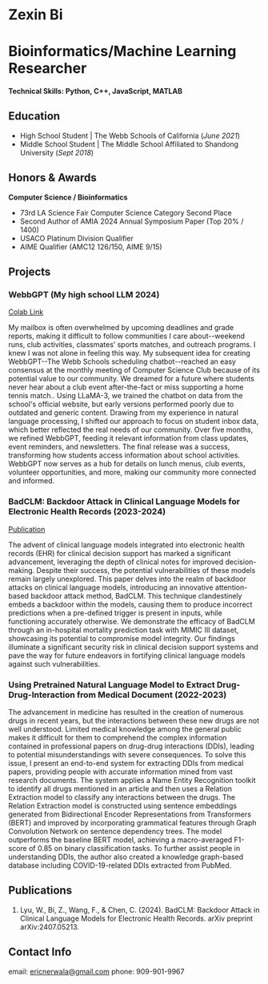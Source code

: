 # Zexin Bi

# Bioinformatics/Machine Learning Researcher 

#### Technical Skills: Python, C++, JavaScript, MATLAB

## Education
- High School Student | The Webb Schools of California (_June 2021_)              		
- Middle School Student	| The Middle School Affiliated to Shandong University (_Sept 2018_)	 			        		

## Honors & Awards
**Computer Science / Bioinformatics**
- 73rd LA Science Fair Computer Science Category Second Place 
- Second Author of AMIA 2024 Annual Symposium Paper (Top 20% / 1400)
- USACO Platinum Division Qualifier
- AIME Qualifier (AMC12 126/150, AIME 9/15)

## Projects
### WebbGPT (My high school LLM 2024)
[Colab Link](https://colab.research.google.com/github/ericnerwala/LLaMA-Factory/blob/main/WebbGPT_with_LLaMA_Factory.ipynb#scrollTo=1oHFCsV0z-Jw!)

My mailbox is often overwhelmed by upcoming deadlines and grade reports, making it difficult to follow communities I care about--weekend runs, club activities, classmates’ sports matches, and outreach programs. I knew I was not alone in feeling this way.  My subsequent idea for creating WebbGPT--The Webb Schools scheduling chatbot--reached an easy consensus at the monthly meeting of Computer Science Club because of its potential value to our community. We dreamed for a future where students never hear about a club event after-the-fact or miss supporting a home tennis match..  Using LLaMA-3, we trained the chatbot on data from the school's official website, but early versions performed poorly due to outdated and generic content. Drawing from my experience in natural language processing, I shifted our approach to focus on student inbox data, which better reflected the real needs of our community. Over five months, we refined WebbGPT, feeding it relevant information from class updates, event reminders, and newsletters.  The final release was a success, transforming how students access information about school activities. WebbGPT now serves as a hub for details on lunch menus, club events, volunteer opportunities, and more, making our community more connected and informed.   

### BadCLM: Backdoor Attack in Clinical Language Models for Electronic Health Records (2023-2024)
[Publication](https://arxiv.org/abs/2407.05213)

The advent of clinical language models integrated into electronic health records (EHR) for clinical decision support has marked a significant advancement, leveraging the depth of clinical notes for improved decision-making. Despite their success, the potential vulnerabilities of these models remain largely unexplored. This paper delves into the realm of backdoor attacks on clinical language models, introducing an innovative attention-based backdoor attack method, BadCLM. This technique clandestinely embeds a backdoor within the models, causing them to produce incorrect predictions when a pre-defined trigger is present in inputs, while functioning accurately otherwise. We demonstrate the efficacy of BadCLM through an in-hospital mortality prediction task with MIMIC III dataset, showcasing its potential to compromise model integrity. Our findings illuminate a significant security risk in clinical decision support systems and pave the way for future endeavors in fortifying clinical language models against such vulnerabilities.

### Using Pretrained Natural Language Model to Extract Drug-Drug-Interaction from Medical Document (2022-2023)

The advancement in medicine has resulted in the creation of numerous drugs in recent years, but the interactions between these new drugs are not well understood. Limited medical knowledge among the general public makes it difficult for them to comprehend the complex information contained in professional papers on drug-drug interactions (DDIs), leading to potential misunderstandings with severe consequences. To solve this issue, I present an end-to-end system for extracting DDIs from medical papers, providing people with accurate information mined from vast research documents. The system applies a Name Entity Recognition toolkit to identify all drugs mentioned in an article and then uses a Relation Extraction model to classify any interactions between the drugs. The Relation Extraction model is constructed using sentence embeddings generated from Bidirectional Encoder Representations from Transformers (BERT) and improved by incorporating grammatical features through Graph Convolution Network on sentence dependency trees. The model outperforms the baseline BERT model, achieving a macro-averaged F1-score of 0.85 on binary classification tasks. To further assist people in understanding DDIs, the author also created a knowledge graph-based database including COVID-19-related DDIs extracted from PubMed.

## Publications
1. Lyu, W., Bi, Z., Wang, F., & Chen, C. (2024). BadCLM: Backdoor Attack in Clinical Language Models for Electronic Health Records. arXiv preprint arXiv:2407.05213.

## Contact Info

email: ericnerwala@gmail.com 
phone: 909-901-9967
